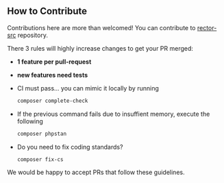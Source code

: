 ## How to Contribute

Contributions here are more than welcomed! You can contribute to [rector-src](https://github.com/rectorphp/rector-src) repository.

There 3 rules will highly increase changes to get your PR merged:

- **1 feature per pull-request**
- **new features need tests**
- CI must pass... you can mimic it locally by running

    ```bash
    composer complete-check
    ```

- If the previous command fails due to insuffient memory, execute the following

    ```bash
    composer phpstan
    ```

- Do you need to fix coding standards?

    ```bash
    composer fix-cs
    ```

We would be happy to accept PRs that follow these guidelines.
